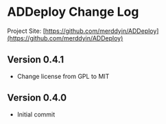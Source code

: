 # ADDeploy Change Log

Project Site: [https://github.com/merddyin/ADDeploy](https://github.com/merddyin/ADDeploy)

## Version 0.4.1

- Change license from GPL to MIT

## Version 0.4.0

- Initial commit
